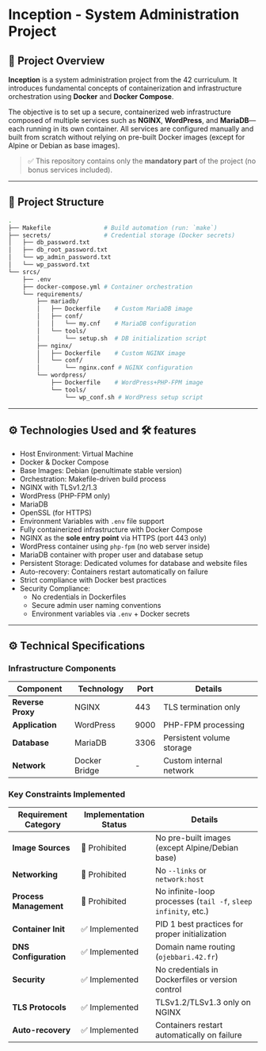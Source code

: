 # Inception - System Administration Project

## 📌 Project Overview

**Inception** is a system administration project from the 42 curriculum. It introduces fundamental concepts of containerization and infrastructure orchestration using **Docker** and **Docker Compose**.

The objective is to set up a secure, containerized web infrastructure composed of multiple services such as **NGINX**, **WordPress**, and **MariaDB**—each running in its own container. All services are configured manually and built from scratch without relying on pre-built Docker images (except for Alpine or Debian as base images).

> ✅ This repository contains only the **mandatory part** of the project (no bonus services included).

---

## 📂 Project Structure

```bash
.
├── Makefile               # Build automation (run: `make`)
├── secrets/               # Credential storage (Docker secrets)
│   ├── db_password.txt
│   ├── db_root_password.txt
│   └── wp_admin_password.txt
│   └── wp_password.txt
└── srcs/
    ├── .env
    ├── docker-compose.yml # Container orchestration
    └── requirements/
        ├── mariadb/
        │   ├── Dockerfile    # Custom MariaDB image
        │   ├── conf/
        │   │   └── my.cnf    # MariaDB configuration
        │   └── tools/
        │       └── setup.sh  # DB initialization script
        ├── nginx/
        │   ├── Dockerfile    # Custom NGINX image
        │   └── conf/
        │       └── nginx.conf # NGINX configuration
        └── wordpress/
            ├── Dockerfile    # WordPress+PHP-FPM image
            └── tools/
                └── wp_conf.sh # WordPress setup script
```
---

## ⚙️ Technologies Used and 🛠️ features 
- Host Environment: Virtual Machine
- Docker & Docker Compose
- Base Images: Debian (penultimate stable version)
- Orchestration: Makefile-driven build process
- NGINX with TLSv1.2/1.3
- WordPress (PHP-FPM only)
- MariaDB
- OpenSSL (for HTTPS)
- Environment Variables with `.env` file support
- Fully containerized infrastructure with Docker Compose
- NGINX as the **sole entry point** via HTTPS (port 443 only)
- WordPress container using `php-fpm` (no web server inside)
- MariaDB container with proper user and database setup
- Persistent Storage: Dedicated volumes for database and website files
- Auto-recovery: Containers restart automatically on failure
- Strict compliance with Docker best practices
- Security Compliance: 
  - No credentials in Dockerfiles
  - Secure admin user naming conventions
  - Environment variables via `.env` + Docker secrets
---
## ⚙️ Technical Specifications

### Infrastructure Components
| Component        | Technology     | Port    | Details                      |
|------------------|----------------|---------|------------------------------|
| **Reverse Proxy** | NGINX          | 443     | TLS termination only         |
| **Application**   | WordPress      | 9000    | PHP-FPM processing           |
| **Database**      | MariaDB        | 3306    | Persistent volume storage    |
| **Network**       | Docker Bridge  | -       | Custom internal network      |

### Key Constraints Implemented
| Requirement Category | Implementation Status | Details |
|----------------------|------------------------|---------|
| **Image Sources**    | 🚫 Prohibited         | No pre-built images (except Alpine/Debian base) |
| **Networking**       | 🚫 Prohibited         | No `--links` or `network:host` |
| **Process Management** | 🚫 Prohibited         | No infinite-loop processes (`tail -f`, `sleep infinity`, etc.) |
| **Container Init**   | ✅ Implemented        | PID 1 best practices for proper initialization |
| **DNS Configuration** | ✅ Implemented        | Domain name routing (`ojebbari.42.fr`) |
| **Security**         | ✅ Implemented        | No credentials in Dockerfiles or version control |
| **TLS Protocols**    | ✅ Implemented        | TLSv1.2/TLSv1.3 only on NGINX |
| **Auto-recovery**    | ✅ Implemented        | Containers restart automatically on failure |


